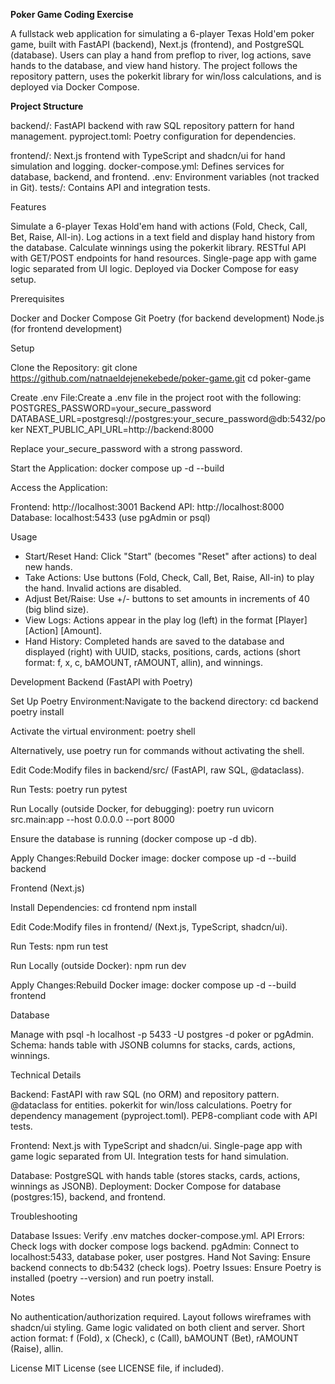 **Poker Game Coding Exercise**

A fullstack web application for simulating a 6-player Texas Hold'em poker game, built with FastAPI (backend), Next.js (frontend), and PostgreSQL (database). Users can play a hand from preflop to river, log actions, save hands to the database, and view hand history. The project follows the repository pattern, uses the pokerkit library for win/loss calculations, and is deployed via Docker Compose.

**Project Structure**

backend/: FastAPI backend with raw SQL repository pattern for hand management.
pyproject.toml: Poetry configuration for dependencies.


frontend/: Next.js frontend with TypeScript and shadcn/ui for hand simulation and logging.
docker-compose.yml: Defines services for database, backend, and frontend.
.env: Environment variables (not tracked in Git).
tests/: Contains API and integration tests.

Features

Simulate a 6-player Texas Hold'em hand with actions (Fold, Check, Call, Bet, Raise, All-in).
Log actions in a text field and display hand history from the database.
Calculate winnings using the pokerkit library.
RESTful API with GET/POST endpoints for hand resources.
Single-page app with game logic separated from UI logic.
Deployed via Docker Compose for easy setup.

Prerequisites

Docker and Docker Compose
Git
Poetry (for backend development)
Node.js (for frontend development)

Setup

Clone the Repository:
git clone https://github.com/natnaeldejenekebede/poker-game.git
cd poker-game


Create .env File:Create a .env file in the project root with the following:
POSTGRES_PASSWORD=your_secure_password
DATABASE_URL=postgresql://postgres:your_secure_password@db:5432/poker
NEXT_PUBLIC_API_URL=http://backend:8000

Replace your_secure_password with a strong password.

Start the Application:
docker compose up -d --build


Access the Application:

Frontend: http://localhost:3001
Backend API: http://localhost:8000
Database: localhost:5433 (use pgAdmin or psql)



Usage

- Start/Reset Hand: Click "Start" (becomes "Reset" after actions) to deal new hands.
- Take Actions: Use buttons (Fold, Check, Call, Bet, Raise, All-in) to play the hand. Invalid actions are disabled.
- Adjust Bet/Raise: Use +/- buttons to set amounts in increments of 40 (big blind size).
- View Logs: Actions appear in the play log (left) in the format [Player] [Action] [Amount].
- Hand History: Completed hands are saved to the database and displayed (right) with UUID, stacks, positions, cards, actions (short format: f, x, c, bAMOUNT, rAMOUNT, allin), and winnings.

Development
Backend (FastAPI with Poetry)

Set Up Poetry Environment:Navigate to the backend directory:
cd backend
poetry install

Activate the virtual environment:
poetry shell

Alternatively, use poetry run for commands without activating the shell.

Edit Code:Modify files in backend/src/ (FastAPI, raw SQL, @dataclass).

Run Tests:
poetry run pytest


Run Locally (outside Docker, for debugging):
poetry run uvicorn src.main:app --host 0.0.0.0 --port 8000

Ensure the database is running (docker compose up -d db).

Apply Changes:Rebuild Docker image:
docker compose up -d --build backend



Frontend (Next.js)

Install Dependencies:
cd frontend
npm install


Edit Code:Modify files in frontend/ (Next.js, TypeScript, shadcn/ui).

Run Tests:
npm run test


Run Locally (outside Docker):
npm run dev


Apply Changes:Rebuild Docker image:
docker compose up -d --build frontend



Database

Manage with psql -h localhost -p 5433 -U postgres -d poker or pgAdmin.
Schema: hands table with JSONB columns for stacks, cards, actions, winnings.

Technical Details

Backend:
FastAPI with raw SQL (no ORM) and repository pattern.
@dataclass for entities.
pokerkit for win/loss calculations.
Poetry for dependency management (pyproject.toml).
PEP8-compliant code with API tests.


Frontend:
Next.js with TypeScript and shadcn/ui.
Single-page app with game logic separated from UI.
Integration tests for hand simulation.


Database: PostgreSQL with hands table (stores stacks, cards, actions, winnings as JSONB).
Deployment: Docker Compose for database (postgres:15), backend, and frontend.

Troubleshooting

Database Issues: Verify .env matches docker-compose.yml.
API Errors: Check logs with docker compose logs backend.
pgAdmin: Connect to localhost:5433, database poker, user postgres.
Hand Not Saving: Ensure backend connects to db:5432 (check logs).
Poetry Issues: Ensure Poetry is installed (poetry --version) and run poetry install.

Notes

No authentication/authorization required.
Layout follows wireframes with shadcn/ui styling.
Game logic validated on both client and server.
Short action format: f (Fold), x (Check), c (Call), bAMOUNT (Bet), rAMOUNT (Raise), allin.

License
MIT License (see LICENSE file, if included).
